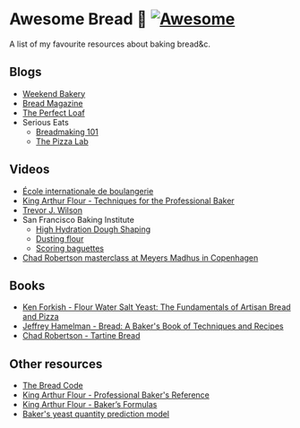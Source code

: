 # Awesome Bread 🥖 [![Awesome](https://cdn.rawgit.com/sindresorhus/awesome/d7305f38d29fed78fa85652e3a63e154dd8e8829/media/badge.svg)](https://github.com/gcapizzi/awesome-bread)

A list of my favourite resources about baking bread&amp;c.

## Blogs

* [Weekend Bakery](http://www.weekendbakery.com/)
* [Bread Magazine](https://bread-magazine.com/)
* [The Perfect Loaf](https://www.theperfectloaf.com/)
* Serious Eats
  - [Breadmaking 101](https://www.seriouseats.com/tags/breadmaking%20101)
  - [The Pizza Lab](https://www.seriouseats.com/recipes/the-pizza-lab)

## Videos

* [École internationale de boulangerie](https://ecoleinternationaledeboulangerie.fr/en/tutos.php)
* [King Arthur Flour - Techniques for the Professional Baker](https://www.kingarthurflour.com/videos/professional-techniques)
* [Trevor J. Wilson](https://www.youtube.com/channel/UCRK2AFfEfjhFcpYtu44Uzvw)
* San Francisco Baking Institute
  - [High Hydration Dough Shaping](https://www.youtube.com/watch?v=vEG1BjWroT0)
  - [Dusting flour](https://www.youtube.com/watch?v=haCNkkj34JU)
  - [Scoring baguettes](https://www.youtube.com/watch?v=1ebKpEG0tBM)
* [Chad Robertson masterclass at Meyers Madhus in Copenhagen](https://www.youtube.com/watch?v=cIIjV6s-0cA)

## Books

* [Ken Forkish - Flour Water Salt Yeast: The Fundamentals of Artisan Bread and Pizza](http://kensartisan.com/flour-water-salt-yeast/)
* [Jeffrey Hamelman - Bread: A Baker's Book of Techniques and Recipes](https://www.goodreads.com/book/show/153240.Bread)
* [Chad Robertson - Tartine Bread](https://www.goodreads.com/book/show/8185785-tartine-bread)

## Other resources

* [The Bread Code](https://github.com/hendricius/the-bread-code)
* [King Arthur Flour - Professional Baker's Reference](https://www.kingarthurflour.com/professional/bakers-reference.html)
* [King Arthur Flour - Baker’s Formulas](https://www.kingarthurflour.com/professional/formulas.html)
* [Baker's yeast quantity prediction model](https://www.pizzamaking.com/forum/index.php?topic=26831.0)
